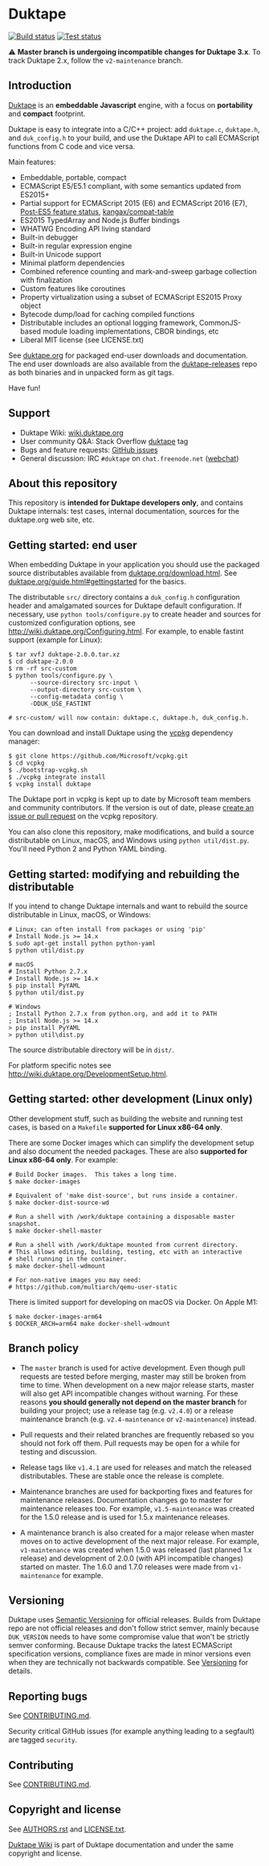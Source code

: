 Duktape
=======

[![Build status](https://github.com/svaarala/duktape/workflows/Build/badge.svg?branch=master)](https://github.com/svaarala/duktape/actions)
[![Test status](https://github.com/svaarala/duktape/workflows/Test/badge.svg?branch=master)](https://github.com/svaarala/duktape/actions)

:warning: **Master branch is undergoing incompatible changes for Duktape 3.x**.
To track Duktape 2.x, follow the `v2-maintenance` branch.

Introduction
------------

[Duktape](http://duktape.org/) is an **embeddable Javascript** engine,
with a focus on **portability** and **compact** footprint.

Duktape is easy to integrate into a C/C++ project: add `duktape.c`,
`duktape.h`, and `duk_config.h` to your build, and use the Duktape API
to call ECMAScript functions from C code and vice versa.

Main features:

* Embeddable, portable, compact
* ECMAScript E5/E5.1 compliant, with some semantics updated from ES2015+
* Partial support for ECMAScript 2015 (E6) and ECMAScript 2016 (E7),
  [Post-ES5 feature status](http://wiki.duktape.org/PostEs5Features.html),
  [kangax/compat-table](https://kangax.github.io/compat-table)
* ES2015 TypedArray and Node.js Buffer bindings
* WHATWG Encoding API living standard
* Built-in debugger
* Built-in regular expression engine
* Built-in Unicode support
* Minimal platform dependencies
* Combined reference counting and mark-and-sweep garbage collection with finalization
* Custom features like coroutines
* Property virtualization using a subset of ECMAScript ES2015 Proxy object
* Bytecode dump/load for caching compiled functions
* Distributable includes an optional logging framework, CommonJS-based module
  loading implementations, CBOR bindings, etc
* Liberal MIT license (see LICENSE.txt)

See [duktape.org](http://duktape.org/) for packaged end-user downloads
and documentation.  The end user downloads are also available from the
[duktape-releases](https://github.com/svaarala/duktape-releases) repo
as both binaries and in unpacked form as git tags.

Have fun!

Support
-------

* Duktape Wiki: [wiki.duktape.org](http://wiki.duktape.org)
* User community Q&A: Stack Overflow [duktape](http://stackoverflow.com/questions/tagged/duktape) tag
* Bugs and feature requests: [GitHub issues](https://github.com/svaarala/duktape/issues)
* General discussion: IRC `#duktape` on `chat.freenode.net` ([webchat](https://webchat.freenode.net))

About this repository
---------------------

This repository is **intended for Duktape developers only**, and contains
Duktape internals: test cases, internal documentation, sources for the
duktape.org web site, etc.

Getting started: end user
-------------------------

When embedding Duktape in your application you should use the packaged source
distributables available from [duktape.org/download.html](http://duktape.org/download.html).
See [duktape.org/guide.html#gettingstarted](http://duktape.org/guide.html#gettingstarted)
for the basics.

The distributable `src/` directory contains a `duk_config.h` configuration
header and amalgamated sources for Duktape default configuration.  If
necessary, use `python tools/configure.py` to create header and sources for
customized configuration options, see http://wiki.duktape.org/Configuring.html.
For example, to enable fastint support (example for Linux):

    $ tar xvfJ duktape-2.0.0.tar.xz
    $ cd duktape-2.0.0
    $ rm -rf src-custom
    $ python tools/configure.py \
          --source-directory src-input \
          --output-directory src-custom \
          --config-metadata config \
          -DDUK_USE_FASTINT

    # src-custom/ will now contain: duktape.c, duktape.h, duk_config.h.

You can download and install Duktape using the
[vcpkg](https://github.com/Microsoft/vcpkg) dependency manager:
   
    $ git clone https://github.com/Microsoft/vcpkg.git
    $ cd vcpkg
    $ ./bootstrap-vcpkg.sh
    $ ./vcpkg integrate install
    $ vcpkg install duktape
    
The Duktape port in vcpkg is kept up to date by Microsoft team members
and community contributors.  If the version is out of date, please
[create an issue or pull request](https://github.com/Microsoft/vcpkg) on
the vcpkg repository.

You can also clone this repository, make modifications, and build a source
distributable on Linux, macOS, and Windows using `python util/dist.py`.
You'll need Python 2 and Python YAML binding.

Getting started: modifying and rebuilding the distributable
-----------------------------------------------------------

If you intend to change Duktape internals and want to rebuild the source
distributable in Linux, macOS, or Windows:

    # Linux; can often install from packages or using 'pip'
    # Install Node.js >= 14.x
    $ sudo apt-get install python python-yaml
    $ python util/dist.py

    # macOS
    # Install Python 2.7.x
    # Install Node.js >= 14.x
    $ pip install PyYAML
    $ python util/dist.py

    # Windows
    ; Install Python 2.7.x from python.org, and add it to PATH
    ; Install Node.js >= 14.x
    > pip install PyYAML
    > python util\dist.py

The source distributable directory will be in `dist/`.

For platform specific notes see http://wiki.duktape.org/DevelopmentSetup.html.

Getting started: other development (Linux only)
-----------------------------------------------

Other development stuff, such as building the website and running test cases,
is based on a `Makefile` **supported for Linux x86-64 only**.

There are some Docker images which can simplify the development setup and also
document the needed packages.  These are also **supported for Linux x86-64 only**.
For example:

    # Build Docker images.  This takes a long time.
    $ make docker-images

    # Equivalent of 'make dist-source', but runs inside a container.
    $ make docker-dist-source-wd

    # Run a shell with /work/duktape containing a disposable master snapshot.
    $ make docker-shell-master

    # Run a shell with /work/duktape mounted from current directory.
    # This allows editing, building, testing, etc with an interactive
    # shell running in the container.
    $ make docker-shell-wdmount

    # For non-native images you may need:
    # https://github.com/multiarch/qemu-user-static

There is limited support for developing on macOS via Docker.  On Apple M1:

    $ make docker-images-arm64
    $ DOCKER_ARCH=arm64 make docker-shell-wdmount

Branch policy
-------------

* The `master` branch is used for active development.  Even though pull requests
  are tested before merging, master may still be broken from time to time.  When
  development on a new major release starts, master will also get API
  incompatible changes without warning.  For these reasons **you should
  generally not depend on the master branch** for building your project; use
  a release tag (e.g. `v2.4.0`) or a release maintenance branch
  (e.g. `v2.4-maintenance` or `v2-maintenance`) instead.

* Pull requests and their related branches are frequently rebased so you
  should not fork off them.  Pull requests may be open for a while for
  testing and discussion.

* Release tags like `v1.4.1` are used for releases and match the released
  distributables.  These are stable once the release is complete.

* Maintenance branches are used for backporting fixes and features for
  maintenance releases.  Documentation changes go to master for maintenance
  releases too.  For example, `v1.5-maintenance` was created for the 1.5.0
  release and is used for 1.5.x maintenance releases.

* A maintenance branch is also created for a major release when master moves
  on to active development of the next major release.  For example,
  `v1-maintenance` was created when 1.5.0 was released (last planned 1.x
  release) and development of 2.0.0 (with API incompatible changes) started
  on master.  The 1.6.0 and 1.7.0 releases were made from `v1-maintenance`
  for example.

Versioning
----------

Duktape uses [Semantic Versioning](http://semver.org/) for official
releases.  Builds from Duktape repo are not official releases and don't
follow strict semver, mainly because `DUK_VERSION` needs to have some
compromise value that won't be strictly semver conforming.
Because Duktape tracks the latest ECMAScript specification versions,
compliance fixes are made in minor versions even when they are technically
not backwards compatible.  See
[Versioning](http://duktape.org/guide.html#versioning) for details.

Reporting bugs
--------------

See [CONTRIBUTING.md](https://github.com/svaarala/duktape/blob/master/CONTRIBUTING.md).

Security critical GitHub issues (for example anything leading to a segfault)
are tagged `security`.

Contributing
------------

See [CONTRIBUTING.md](https://github.com/svaarala/duktape/blob/master/CONTRIBUTING.md).

Copyright and license
---------------------

See [AUTHORS.rst](https://github.com/svaarala/duktape/blob/master/AUTHORS.rst)
and [LICENSE.txt](https://github.com/svaarala/duktape/blob/master/LICENSE.txt).

[Duktape Wiki](https://github.com/svaarala/duktape-wiki/) is part of Duktape
documentation and under the same copyright and license.